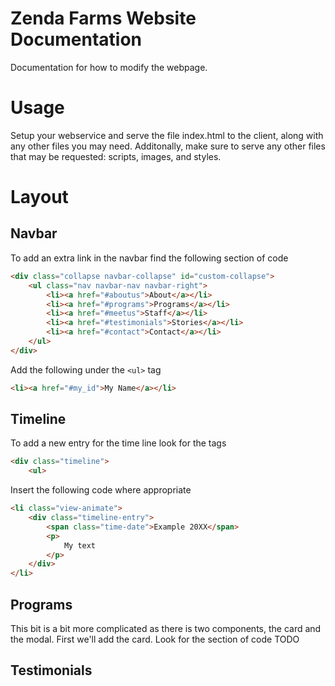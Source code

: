 Zenda Farms Website Documentation
=================================

Documentation for how to modify the webpage.

Usage
=====

Setup your webservice and serve the file index.html to the client, along with
any other files you may need. Additonally, make sure to serve any other files that may be requested: scripts, images, and styles.

Layout
======

Navbar
------

To add an extra link in the navbar find the following section of code
```html
<div class="collapse navbar-collapse" id="custom-collapse">
	<ul class="nav navbar-nav navbar-right">
		<li><a href="#aboutus">About</a></li>
		<li><a href="#programs">Programs</a></li>
		<li><a href="#meetus">Staff</a></li>
		<li><a href="#testimonials">Stories</a></li>
		<li><a href="#contact">Contact</a></li>
	</ul>
</div>
```
Add the following under the `<ul>` tag
```html
<li><a href="#my_id">My Name</a></li>
```

Timeline
--------

To add a new entry for the time line look for the tags
```html
<div class="timeline">
	<ul>
```

Insert the following code where appropriate
```html
<li class="view-animate">
	<div class="timeline-entry">
		<span class="time-date">Example 20XX</span>
		<p>
			My text
		</p>
	</div>
</li>
```

Programs
--------

This bit is a bit more complicated as there is two components, the card and the modal.
First we'll add the card. Look for the section of code
TODO


Testimonials
------------

